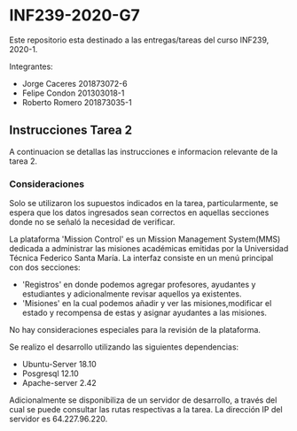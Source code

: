 # INF239-2020-G7
Este repositorio esta destinado a las entregas/tareas del curso INF239, 2020-1.

Integrantes:
+ Jorge Caceres 201873072-6
+ Felipe Condon 201303018-1
+ Roberto Romero 201873035-1
              
## Instrucciones Tarea 2
A continuacion se detallas las instrucciones e informacion relevante de la tarea 2.
### Consideraciones
Solo se utilizaron los supuestos indicados en la tarea, particularmente, se espera que los datos ingresados sean correctos en aquellas secciones donde no se señaló la necesidad de verificar.

La plataforma 'Mission Control' es un Mission Management System(MMS) dedicada a administrar las misiones académicas emitidas por la Universidad Técnica Federico Santa María. La interfaz consiste en un menú principal con dos secciones:
* 'Registros' en donde podemos agregar profesores, ayudantes y estudiantes y adicionalmente revisar aquellos ya existentes.
* 'Misiones' en la cual podemos añadir y ver las misiones,modificar el estado y recompensa de estas y asignar ayudantes a las misiones.

No hay consideraciones especiales para la revisión de la plataforma.

Se realizo el desarrollo utilizando las siguientes dependencias:
* Ubuntu-Server 18.10
* Posgresql 12.10
* Apache-server 2.42

Adicionalmente se disponibiliza de un servidor de desarrollo, a través del cual se puede consultar las rutas respectivas a la tarea. La dirección IP del servidor es 64.227.96.220.

